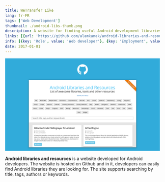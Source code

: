 ```yaml
---
title: WeTransfer Like
lang: fr-FR
tags: ['Web Development']
thumbnail: ./android-libs-thumb.png
description: A website for finding useful Android development libraries.
links: [{url: 'https://github.com/alamkanak/android-libraries-and-resources', text: 'View on Github', icon: ['fab', 'github']}, {url: 'https://alamkanak.github.io/android-libraries-and-resources', text: 'Visit the site', icon: ['fas', 'home']}]
info: [{key: 'Role', value: 'Web developer'}, {key: 'Employment', value: 'Self employed'}, {key: 'Skills involved', value: ['Web development', 'Desktop Development']}, {key: 'Tech used', value: ['Javascript']}]
date: 2017-01-01
---
```

![An image](/android-libs.png)

**Android libraries and resources** is a website developed for Android developers. The website is hosted on Github and in it, developers can easily find Android libraries they are looking for. The site supports searching by title, tags, authors or keywords.